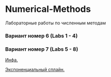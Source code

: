 # Numerical-Methods
Лабораторные работы по численным методам

### Вариант номер 6 (Labs 1 - 4)
### Вариант номер 7 (Labs 5 - 8)
[Инфа.](https://mainfo.ru/)

[Экспоненциальный сплайн.](http://quantlabs.net/academy/download/free_quant_instituitional_books_/[Computing,%20Spath]%20Exponential%20Spline%20Interpolation.pdf)
